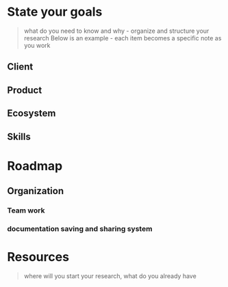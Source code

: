 

# State your goals
> what do you need to know and why - organize and structure your research
> Below is an example - each item becomes a specific note as you work

## Client

## Product

## Ecosystem

## Skills


# Roadmap
## Organization
### Team work

### documentation saving and sharing system

# Resources
> where will you start your research, what do you already have

